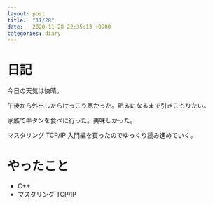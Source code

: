 ```yaml
---
layout: post
title:  "11/28"
date:   2020-11-28 22:35:13 +0900
categories: diary
---
```

# 日記

今日の天気は快晴。

午後から外出したらけっこう寒かった。貼るになるまで引きこもりたい。

家族で牛タンを食べに行った。美味しかった。

マスタリング TCP/IP 入門編を買ったのでゆっくり読み進めていく。

# やったこと

- C++
- マスタリング TCP/IP